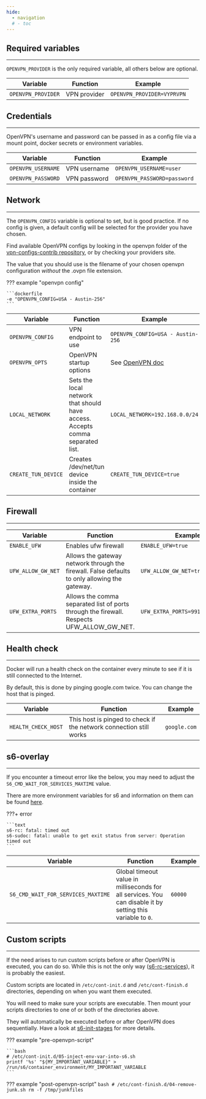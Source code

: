 ```yaml
---
hide:
  - navigation
  # - toc
---
```


## Required variables

---

`OPENVPN_PROVIDER` is the only required variable, all others below are optional.

| Variable           | Function     | Example                    |
| ------------------ | ------------ | -------------------------- |
| `OPENVPN_PROVIDER` | VPN provider | `OPENVPN_PROVIDER=VYPRVPN` |

## Credentials

---

OpenVPN's username and password can be passed in as a config file via a mount point, docker secrets or environment variables.

| Variable           | Function     | Example                     |
| ------------------ | ------------ | --------------------------- |
| `OPENVPN_USERNAME` | VPN username | `OPENVPN_USERNAME=user`     |
| `OPENVPN_PASSWORD` | VPN password | `OPENVPN_PASSWORD=password` |

## Network

---

The `OPENVPN_CONFIG` variable is optional to set, but is good practice. If no config is given, a default config will be selected for the provider you have chosen.

Find available OpenVPN configs by looking in the openvpn folder of the [vpn-configs-contrib repository](https://github.com/haugene/vpn-configs-contrib), or by checking your providers site.

The value that you should use is the filename of your chosen openvpn configuration _without_ the .ovpn file extension.

??? example "openvpn config"

    ```dockerfile
    -e "OPENVPN_CONFIG=USA - Austin-256"
    ```

| Variable            | Function                                                                      | Example                                                                     |
| ------------------- | ----------------------------------------------------------------------------- | --------------------------------------------------------------------------- |
| `OPENVPN_CONFIG`    | VPN endpoint to use                                                           | `OPENVPN_CONFIG=USA - Austin-256`                                           |
| `OPENVPN_OPTS`      | OpenVPN startup options                                                       | See [OpenVPN doc](https://build.openvpn.net/man/openvpn-2.5/openvpn.8.html) |
| `LOCAL_NETWORK`     | Sets the local network that should have access. Accepts comma separated list. | `LOCAL_NETWORK=192.168.0.0/24`                                              |
| `CREATE_TUN_DEVICE` | Creates /dev/net/tun device inside the container                              | `CREATE_TUN_DEVICE=true`                                                    |

## Firewall

---

| Variable           | Function                                                                                      | Example                          |
| ------------------ | --------------------------------------------------------------------------------------------- | -------------------------------- |
| `ENABLE_UFW`       | Enables ufw firewall                                                                          | `ENABLE_UFW=true`                |
| `UFW_ALLOW_GW_NET` | Allows the gateway network through the firewall. False defaults to only allowing the gateway. | `UFW_ALLOW_GW_NET=true`          |
| `UFW_EXTRA_PORTS`  | Allows the comma separated list of ports through the firewall. Respects UFW_ALLOW_GW_NET.     | `UFW_EXTRA_PORTS=9910,23561,443` |

## Health check

---

Docker will run a health check on the container every minute to see if it is still connected to the Internet.

By default, this is done by pinging google.com twice. You can change the host that is pinged.

| Variable            | Function                                                           | Example      |
| ------------------- | ------------------------------------------------------------------ | ------------ |
| `HEALTH_CHECK_HOST` | This host is pinged to check if the network connection still works | `google.com` |

## s6-overlay

---

If you encounter a timeout error like the below, you may need to adjust the `S6_CMD_WAIT_FOR_SERVICES_MAXTIME` value.

There are more environment variables for s6 and information on them can be found [here](https://github.com/just-containers/s6-overlay#customizing-s6-behaviour).

???+ error

    ```text
    s6-rc: fatal: timed out
    s6-sudoc: fatal: unable to get exit status from server: Operation timed out
    ```

| Variable                           | Function                                                                                                   | Example |
| ---------------------------------- | ---------------------------------------------------------------------------------------------------------- | ------- |
| `S6_CMD_WAIT_FOR_SERVICES_MAXTIME` | Global timeout value in milliseconds for all services. You can disable it by setting this variable to `0`. | `60000` |

## Custom scripts

---

If the need arises to run custom scripts before or after OpenVPN is executed, you can do so.
While this is not the only way ([s6-rc-services](s6-overlay.md#s6-rc-services)), it is probably the easiest.

Custom scripts are located in `/etc/cont-init.d` and `/etc/cont-finish.d` directories, depending on when you want them executed.

You will need to make sure your scripts are executable. Then mount your scripts directories to one of or both of the directories above.

They will automatically be executed before or after OpenVPN does sequentially. Have a look at [s6-init-stages](s6-overlay.md#init-stages) for more details.

??? example "pre-openvpn-script"

    ```bash
    # /etc/cont-init.d/05-inject-env-var-into-s6.sh
    printf '%s' "${MY_IMPORTANT_VARIABLE}" > /run/s6/container_environment/MY_IMPORTANT_VARIABLE
    ```

??? example "post-openvpn-script"
    ```bash
    # /etc/cont-finish.d/04-remove-junk.sh
    rm -f /tmp/junkfiles
    ```

